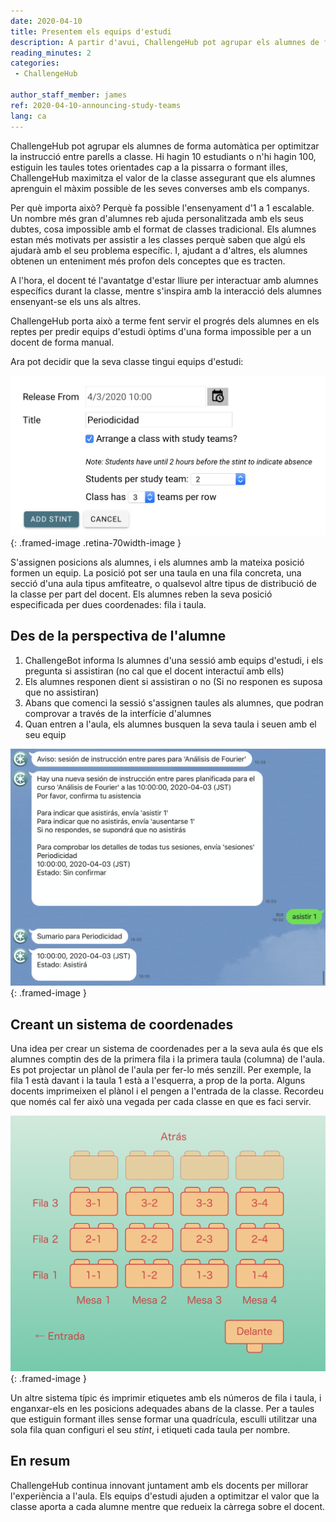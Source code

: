 ```yaml
---
date: 2020-04-10
title: Presentem els equips d'estudi
description: A partir d'avui, ChallengeHub pot agrupar els alumnes de forma automàtica per optimitzar la instrucció entre parells a classe
reading_minutes: 2
categories:
 - ChallengeHub

author_staff_member: james
ref: 2020-04-10-announcing-study-teams
lang: ca
---
```

ChallengeHub pot agrupar els alumnes de forma automàtica per optimitzar la instrucció entre parells a classe. Hi hagin 10 estudiants o n'hi hagin 100, estiguin les taules totes orientades cap a la pissarra o formant illes, ChallengeHub maximitza el valor de la classe assegurant que els alumnes aprenguin el màxim possible de les seves converses amb els companys.

Per què importa això?
Perquè fa possible l'ensenyament d'1 a 1 escalable.
Un nombre més gran d'alumnes reb ajuda personalitzada amb els seus dubtes,
cosa impossible amb el format de classes tradicional.
Els alumnes estan més motivats per assistir a les classes
perquè saben que algú els ajudarà amb el seu problema específic.
I, ajudant a d'altres,
els alumnes obtenen un enteniment més profon dels conceptes que es tracten.

A l'hora,
el docent té l'avantatge d'estar lliure per interactuar
amb alumnes específics durant la classe,
mentre s'inspira amb la interacció dels alumnes ensenyant-se els uns als altres.

ChallengeHub porta això a terme fent servir el progrés
dels alumnes en els reptes per predir
equips d'estudi òptims
d'una forma impossible per a un docent de forma manual.

Ara pot decidir que la seva classe tingui equips d'estudi:

![Interfície del docent per equips d'estudi](/images/blog/2020-04-10-stint-ui-es.png) {: .framed-image .retina-70width-image }

S'assignen posicions als alumnes,
i els alumnes amb la mateixa posició formen un equip.
La posició pot ser una taula en una fila concreta,
una secció d'una aula tipus amfiteatre,
o qualsevol altre tipus de distribució de la classe per part del docent.
Els alumnes reben la seva posició especificada per dues coordenades: fila i taula.

## Des de la perspectiva de l'alumne

1. ChallengeBot informa ls alumnes d'una sessió amb equips d'estudi,
i els pregunta si assistiran (no cal que el docent interactuï amb ells)
1. Els alumnes responen dient si assistiran o no
(Si no responen es suposa que no assistiran)
1. Abans que comenci la sessió s'assignen taules als alumnes,
que podran comprovar a través de la interfície d'alumnes
1. Quan entren a l'aula, els alumnes busquen la seva taula i seuen amb el seu equip

![Interfície d'assistència a sessions](/images/blog/2020-04-10-attending-es.jpg){: .framed-image }

## Creant un sistema de coordenades

Una idea per crear un sistema de coordenades per a la seva aula és
que els alumnes comptin des de la primera fila i la primera taula (columna) de l'aula.
Es pot projectar un plànol de l'aula per fer-lo més senzill.
Per exemple, la fila 1 està davant i la taula 1 està a l'esquerra, a prop de la porta.
Alguns docents imprimeixen el plànol i el pengen a l'entrada de la classe.
Recordeu que només cal fer això una vegada per cada classe en que es faci servir.

![Exemple de sistema de coordenades d'una aula](/images/blog/2020-04-10-classroom-plan-es.png){: .framed-image }

Un altre sistema típic és imprimir etiquetes amb els números de fila i taula,
i enganxar-els en les posicions adequades abans de la classe.
Per a taules que estiguin formant illes sense formar una quadrícula, esculli utilitzar una sola fila quan configuri el seu *stint*, i etiqueti cada taula per nombre.

## En resum

ChallengeHub continua innovant juntament amb els docents
per millorar l'experiència a l'aula.
Els equips d'estudi ajuden a optimitzar el valor que la classe aporta a cada alumne
mentre que redueix la càrrega sobre el docent.
